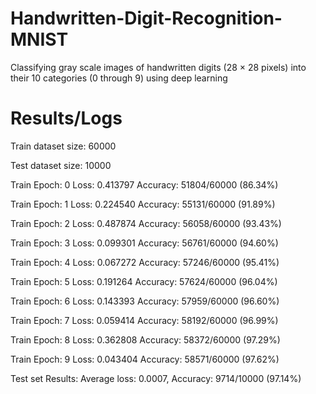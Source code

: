 # Handwritten-Digit-Recognition-MNIST
Classifying gray scale images of handwritten digits (28 × 28 pixels) into their 10 categories (0 through 9) using deep learning

# Results/Logs

Train dataset size: 60000

Test dataset size: 10000

Train Epoch: 0 	Loss: 0.413797	Accuracy: 51804/60000 (86.34%)

Train Epoch: 1 	Loss: 0.224540	Accuracy: 55131/60000 (91.89%)

Train Epoch: 2 	Loss: 0.487874	Accuracy: 56058/60000 (93.43%)

Train Epoch: 3 	Loss: 0.099301	Accuracy: 56761/60000 (94.60%)

Train Epoch: 4 	Loss: 0.067272	Accuracy: 57246/60000 (95.41%)

Train Epoch: 5 	Loss: 0.191264	Accuracy: 57624/60000 (96.04%)

Train Epoch: 6 	Loss: 0.143393	Accuracy: 57959/60000 (96.60%)

Train Epoch: 7 	Loss: 0.059414	Accuracy: 58192/60000 (96.99%)

Train Epoch: 8 	Loss: 0.362808	Accuracy: 58372/60000 (97.29%)

Train Epoch: 9 	Loss: 0.043404	Accuracy: 58571/60000 (97.62%)

Test set Results: Average loss: 0.0007, Accuracy: 9714/10000 (97.14%)
